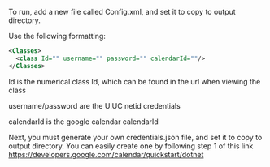 To run, add a new file called Config.xml, and set it to copy to output directory.

Use the following formatting:
```xml
<Classes>
  <class Id="" username="" password="" calendarId=""/>
</Classes>
```

Id is the numerical class Id, which can be found in the url when viewing the class

username/password are the UIUC netid credentials

calendarId is the google calendar calendarId


Next, you must generate your own credentials.json file, and set it to copy to output directory.
You can easily create one by following step 1 of this link
https://developers.google.com/calendar/quickstart/dotnet
